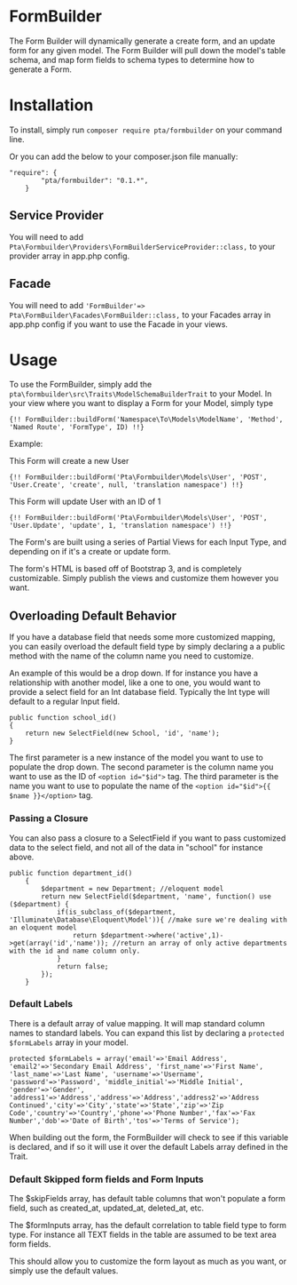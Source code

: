 # FormBuilder
The Form Builder will dynamically generate a create form, and an update form for any given model. 
The Form Builder will pull down the model's table schema, and map form fields to schema types to determine how to generate a Form. 


# Installation

To install, simply run `composer require pta/formbuilder` on your command line.

Or you can add the below to your composer.json file manually:

```
"require": {
        "pta/formbuilder": "0.1.*",
    }
```

## Service Provider
You will need to add `Pta\Formbuilder\Providers\FormBuilderServiceProvider::class,` to your provider array in app.php config.

## Facade
You will need to add `'FormBuilder'=> Pta\FormBuilder\Facades\FormBuilder::class,` to your Facades array in app.php config if you want to use the Facade in your views.

# Usage

To use the FormBuilder, simply add the `pta\formbuilder\src\Traits\ModelSchemaBuilderTrait` to your Model. In your view where you want to display a Form for your Model, simply type

   `{!! FormBuilder::buildForm('Namespace\To\Models\ModelName', 'Method', 'Named Route', 'FormType', ID) !!}`

Example:
 
   This Form will create a new User

   `{!! FormBuilder::buildForm('Pta\Formbuilder\Models\User', 'POST', 'User.Create', 'create', null, 'translation namespace') !!}`
   
   This Form will update User with an ID of 1

   `{!! FormBuilder::buildForm('Pta\Formbuilder\Models\User', 'POST', 'User.Update', 'update', 1, 'translation namespace') !!}`

The Form's are built using a series of Partial Views for each Input Type, and depending on if it's a create or update form.

The form's HTML is based off of Bootstrap 3, and is completely customizable. Simply publish the views and customize them however you want.

## Overloading Default Behavior

If you have a database field that needs some more customized mapping, you can easily overload the default field type by simply declaring a a public method with the name of the column name you need to customize.

An example of this would be a drop down. If for instance you have a relationship with another model, like a one to one, you would want to provide a select field for an Int database field. Typically the Int type will default to a regular Input field. 

```
public function school_id()
{
    return new SelectField(new School, 'id', 'name');
}
```

The first parameter is a new instance of the model you want to use to populate the drop down. The second parameter is the column name you want to use as the ID of `<option id="$id">` tag. The third parameter is the name you want to use to populate the name of the `<option id="$id">{{ $name }}</option>` tag.
 
### Passing a Closure

You can also pass a closure to a SelectField if you want to pass customized data to the select field, and not all of the data in "school" for instance above. 

```
public function department_id()
    {
        $department = new Department; //eloquent model
        return new SelectField($department, 'name', function() use ($department) {
            if(is_subclass_of($department, 'Illuminate\Database\Eloquent\Model')){ //make sure we're dealing with an eloquent model
                return $department->where('active',1)->get(array('id','name')); //return an array of only active departments with the id and name column only.
            }
            return false;
        });
    }
```


### Default Labels

There is a default array of value mapping. It will map standard column names to standard labels. You can expand this list by declaring a `protected $formLabels` array in your model. 

```protected $formLabels = array('email'=>'Email Address', 'email2'=>'Secondary Email Address', 'first_name'=>'First Name', 'last_name'=>'Last Name', 'username'=>'Username', 'password'=>'Password', 'middle_initial'=>'Middle Initial', 'gender'=>'Gender', 'address1'=>'Address','address'=>'Address','address2'=>'Address Continued','city'=>'City','state'=>'State','zip'=>'Zip Code','country'=>'Country','phone'=>'Phone Number','fax'=>'Fax Number','dob'=>'Date of Birth','tos'=>'Terms of Service');```

When building out the form, the FormBuilder will check to see if this variable is declared, and if so it will use it over the default Labels array defined in the Trait. 

### Default Skipped form fields and Form Inputs

The $skipFields array, has default table columns that won't populate a form field, such as created_at, updated_at, deleted_at, etc.

The $formInputs array, has the default correlation to table field type to form type. For instance all TEXT fields in the table are assumed to be text area form fields. 

This should allow you to customize the form layout as much as you want, or simply use the default values.
